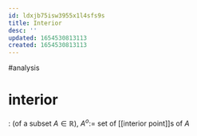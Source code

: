 ```yaml
---
id: ldxjb75isw3955x1l4sfs9s
title: Interior
desc: ''
updated: 1654530813113
created: 1654530813113
---
```

#analysis 
# interior
: (of a subset $A \in \mathbb{R}$), $A^o :=$ set of [[interior point]]s of $A$
